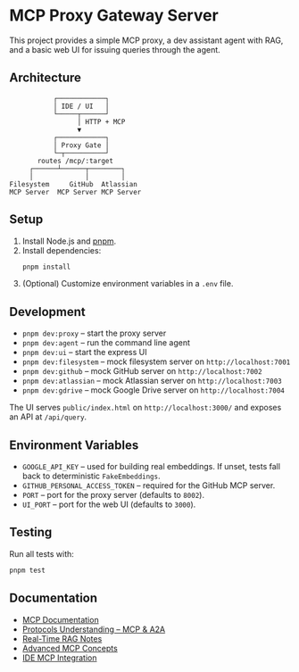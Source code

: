# MCP Proxy Gateway Server

This project provides a simple MCP proxy, a dev assistant agent with RAG, and a basic web UI for issuing queries through the agent.

## Architecture
```
           ┌────────────┐
           │ IDE / UI   │
           └─────┬──────┘
                 │ HTTP + MCP
                 ▼
           ┌────────────┐
           │ Proxy Gate │
           └─┬──────────┘
       routes /mcp/:target
     ┌──────┴──────┬────────┐
     │             │        │
Filesystem     GitHub  Atlassian
MCP Server  MCP Server MCP Server
```

## Setup
1. Install Node.js and [pnpm](https://pnpm.io/).
2. Install dependencies:
   ```bash
   pnpm install
   ```
3. (Optional) Customize environment variables in a `.env` file.

## Development
- `pnpm dev:proxy` – start the proxy server
- `pnpm dev:agent` – run the command line agent
- `pnpm dev:ui` – start the express UI
- `pnpm dev:filesystem` – mock filesystem server on `http://localhost:7001`
- `pnpm dev:github` – mock GitHub server on `http://localhost:7002`
- `pnpm dev:atlassian` – mock Atlassian server on `http://localhost:7003`
- `pnpm dev:gdrive` – mock Google Drive server on `http://localhost:7004`

The UI serves `public/index.html` on `http://localhost:3000/` and exposes an API at `/api/query`.

## Environment Variables

- `GOOGLE_API_KEY` – used for building real embeddings. If unset, tests fall back to deterministic `FakeEmbeddings`.
- `GITHUB_PERSONAL_ACCESS_TOKEN` – required for the GitHub MCP server.
- `PORT` – port for the proxy server (defaults to `8002`).
- `UI_PORT` – port for the web UI (defaults to `3000`).

## Testing
Run all tests with:
```bash
pnpm test
```

## Documentation
- [MCP Documentation](docs/MCP_DOCUMENTATION.md)
- [Protocols Understanding – MCP & A2A](docs/protocols_understanding.md)
- [Real-Time RAG Notes](docs/realtime_rag_notes.md)
- [Advanced MCP Concepts](docs/advanced_mcp_concepts.md)
- [IDE MCP Integration](docs/ide_mcp_integration.md)
